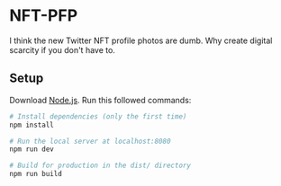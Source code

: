 # NFT-PFP

I think the new Twitter NFT profile photos are dumb. Why create digital scarcity if you don't have to.

## Setup

Download [Node.js](https://nodejs.org/en/download/).
Run this followed commands:

```bash
# Install dependencies (only the first time)
npm install

# Run the local server at localhost:8080
npm run dev

# Build for production in the dist/ directory
npm run build
```
